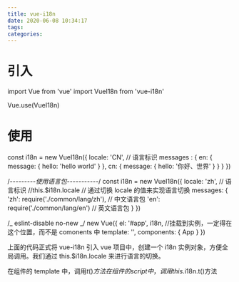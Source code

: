 ```yaml
---
title: vue-i18n
date: 2020-06-08 10:34:17
tags:
categories:
---
```


# 引入

import Vue from 'vue'
import VueI18n from 'vue-i18n'

Vue.use(VueI18n)

# 使用

const i18n = new VueI18n({
locale: 'CN', // 语言标识
messages : {
en: {
message: {
hello: 'hello world'
}
},
cn: {
message: {
hello: '你好、世界'
}
}
}
})

/_---------使用语言包-----------_/
const i18n = new VueI18n({
locale: 'zh', // 语言标识
//this.\$i18n.locale // 通过切换 locale 的值来实现语言切换
messages: {
'zh': require('./common/lang/zh'), // 中文语言包
'en': require('./common/lang/en') // 英文语言包
}
})

/_ eslint-disable no-new _/
new Vue({
el: '#app',
i18n, //挂载到实例，一定得在这个位置，而不是 comonents 中
template: '<App/>',
components: {
App
}
})

上面的代码正式将 vue-i18n 引入 vue 项目中，创建一个 i18n 实例对象，方便全局调用。我们通过 this.\$i18n.locale 来进行语言的切换。

在组件的 template 中，调用$t()方法
在组件的script中，调用this.$i18n.t()方法
